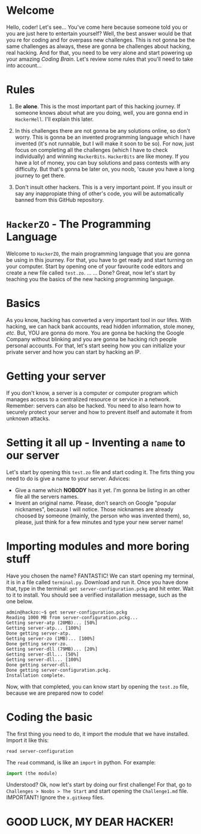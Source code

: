 # Welcome

Hello, coder! Let's see... You've come here because someone told you or you are just here to entertain yourself? Well, the best answer would be that you re for coding and for overpass new challenges. This is not gonna be the same challenges as always, these are gonna be challenges about hacking, real hacking. And for that, you need to be very alone and start powering up your amazing _Coding Brain_. Let's review some rules that you'll need to take into account...

# Rules

1. Be **alone**. This is the most important part of this hacking journey. If someone knows about what are you doing, well, you are gonna end in `HackerHell`. I'll explain this later.

2. In this challenges there are not gonna be any solutions online, so don't worry. This is gonna be an invented programming language which I have invented (it's not runnable, but I will make it soon to be so). For now, just focus on completing all the challenges (which I have to check individually) and winning `HackerBits`. `HackerBits` are like money. If you have a lot of money, you can buy solutions and pass contests with any difficulty. But that's gonna be later on, you noob, 'cause you have a long journey to get there.

3. Don't insult other hackers. This is a very important point. If you insult or say any inappropiate thing of other's code, you will be automatically banned from this GitHub repository.


# `HackerZO` - The Programming Language

Welcome to `HackerZO`, the main programming language that you are gonna be using in this journey. For that, you have to get ready and start turning on your computer. Start by opening one of your favourite code editors and create a new file called `test.zo`. ... ... Done? Great, now let's start by teaching you the basics of the new hacking programming language.

# Basics

As you know, hacking has converted a very important tool in our lifes. With hacking, we can hack bank accounts, read hidden information, stole money, _etc_. But, YOU are gonna do more. You are gonna be hacking the Google Company without blinking and you are gonna be hacking rich people personal accounts. For that, let's start seeing how you can initialize your private server and how you can start by hacking an IP.

# Getting your server

If you don't know, a server is a computer or computer program which manages access to a centralized resource or service in a network. Remember: servers can also be hacked. You need to also learn how to securely protect your server and how to prevent itself and automate it from unknown attacks.

# Setting it all up - Inventing a `name` to our server

Let's start by opening this `test.zo` file and start coding it. The firts thing you need to do is give a name to your server. Advices:

- Give a name which **NOBODY** has it yet. I'm gonna be listing in an other file all the servers names.
- Invent an original name. Please, don't search on Google "popular nicknames", because I will notice. Those nicknames are already choosed by someone (mainly, the person who was invented them), so, please, just think for a few minutes and type your new server name!

# Importing modules and more boring stuff

Have you chosen the name? FANTASTIC! We can start opening my terminal, it is in a file called `terminal.py`. Download and run it. Once you have done that, type in the terminal: `get server-configuration.pckg` and hit enter. Wait to it to install. You should see a verified installation message, such as the one below.

```console
admin@hackzo:~$ get server-configuration.pckg
Reading 1000 MB from server-configuration.pckg...
Getting server-atp (20MB)... [50%]
Getting server-atp... [100%]
Done getting server-atp.
Getting server-zo (1MB)... [100%]
Done getting server-zo.
Getting server-dll (79MB)... [20%]
Getting server-dll... [50%]
Getting server-dll... [100%]
Done getting server-dll.
Done getting server-configuration.pckg.
Installation complete.
```

Now, with that completed, you can know start by opening the `test.zo` file, because we are prepared now to code!

# Coding the basic

The first thing you need to do, it import the module that we have installed. Import it like this:

```
read server-configuration
```

The `read` command, is like an `import` in python. For example:

```python
import (the module)
```

Understood? Ok, now let's start by doing our first challenge! For that, go to `Challenges > Noobs > The Start` and start opening the `Challenge1.md` file. IMPORTANT! Ignore the `x.gitkeep` files.


# GOOD LUCK, MY DEAR HACKER!
